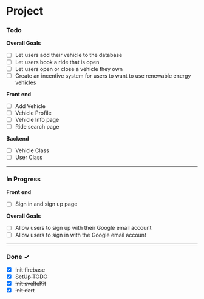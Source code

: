 # Project

### Todo

**Overall Goals**

- [ ] Let users add their vehicle to the database
- [ ] Let users book a ride that is open
- [ ] Let users open or close a vehicle they own
- [ ] Create an incentive system for users to want to use renewable energy vehicles

**Front end**

- [ ] Add Vehicle
- [ ] Vehicle Profile
- [ ] Vehicle Info page
- [ ] Ride search page

**Backend**

- [ ] Vehicle Class
- [ ] User Class

<hr>

### In Progress

**Front end**

- [ ] Sign in and sign up page

**Overall Goals**

- [ ] Allow users to sign up with their Google email account
- [ ] Allow users to sign in with the Google email account

<hr>

### Done ✓

- [x] ~~Init firebase~~
- [x] ~~SetUp TODO~~
- [x] ~~Init svelteKit~~
- [x] ~~Init dart~~
